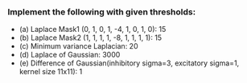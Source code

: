### Implement the following with given thresholds:
+ (a) Laplace Mask1 (0, 1, 0, 1, -4, 1, 0, 1, 0): 15
+ (b) Laplace Mask2 (1, 1, 1, 1, -8, 1, 1, 1, 1): 15
+ (c) Minimum variance Laplacian: 20
+ (d) Laplace of Gaussian: 3000
+ (e) Difference of Gaussian(inhibitory sigma=3, excitatory sigma=1, kernel size 11x11): 1
